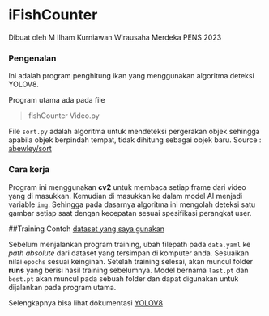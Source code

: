 # iFishCounter
Dibuat oleh M Ilham Kurniawan
Wirausaha Merdeka PENS 2023

### Pengenalan
Ini adalah program penghitung ikan yang menggunakan algoritma deteksi YOLOV8.

Program utama ada pada file
> fishCounter Video.py

File `sort.py` adalah algoritma untuk mendeteksi pergerakan objek sehingga apabila objek berpindah tempat, tidak dihitung sebagai objek baru.
Source : [abewley/sort](https://github.com/abewley/sort)

### Cara kerja
Program ini menggunakan **cv2** untuk membaca setiap frame dari video yang di masukkan. Kemudian di masukkan ke dalam model AI menjadi variable `img`. Sehingga pada dasarnya algoritma ini mengolah deteksi satu gambar setiap saat dengan kecepatan sesuai spesifikasi perangkat user.

##Training
Contoh [dataset yang saya gunakan](https://app.roboflow.com/ds/C87Ut9iz9y?key=8sJSksjRZy)

Sebelum menjalankan program training, ubah filepath pada `data.yaml` ke _path absolute_ dari dataset yang tersimpan di komputer anda. Sesuaikan nilai `epochs` sesuai keinginan. Setelah training selesai, akan muncul folder **runs** yang berisi hasil training sebelumnya. Model bernama `last.pt` dan `best.pt` akan muncul pada sebuah folder dan dapat digunakan untuk dijalankan pada program utama.

Selengkapnya bisa lihat dokumentasi [YOLOV8](https://github.com/ultralytics/ultralytics)

